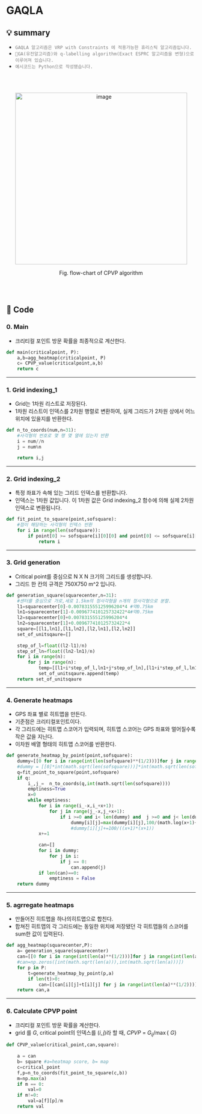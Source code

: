# GAQLA
## 💡 summary
<ul><li><code style="color : Gray">GAQLA 알고리즘은 VRP with Constraints 에 적용가능한 휴리스틱 알고리즘입니다.</code></li><li><code style="color : Gray">GA(유전알고리즘)와 q-labelling algorithm(Exact ESPRC 알고리즘을 변형)으로 이루어져 있습니다.</code></li><li><code style="color : Gray">예시코드는 Python으로 작성됐습니다.</code></li></ul>
<br>   
<br> 
<p align="center">
<img width="457" alt="image" src="https://github.com/user-attachments/assets/506c15d4-ecf6-4e33-87b0-4bbc334a4dcc">
<p\>
<p align="center">
Fig. flow-chart of CPVP algorithm
<p\>
    
</p> 
<br>   
<br>   
  
    
## 📄 Code

### 0. Main
* 크리티컬 포인트 방문 확률을 최종적으로 계산한다.

```python
def main(criticalpoint, P):
    a,b=agg_heatmap(criticalpoint, P)
    c= CPVP_value(criticalpoint,a,b)
    return c
```
---

### 1. Grid indexing_1
* Grid는 1차원 리스트로 저장된다.
* 1차원 리스트이 인덱스를 2차원 행렬로 변환하여, 실제 그리드가 2차원 상에서 어느 위치에 있을지를 반환한다.

```python
def n_to_coords(num,n=31):
    #사각형의 번호로 몇 행 몇 열에 있는지 반환
    i = num//n
    j = num%n

    return i,j
```
---
### 2. Grid indexing_2
* 특정 좌표가 속해 있는 그리드 인덱스를 반환합니다.
* 인덱스는 1차원 값입니다. 이 1차원 값은 Grid indexing_2 함수에 의해 실제 2차원 인덱스로 변환됩니다.

```python
def fit_point_to_square(point,sofsquare):
    #점이 해당하는 사각형의 인덱스 반환
    for i in range(len(sofsquare)):
        if point[0] >= sofsquare[i][0][0] and point[0] <= sofsquare[i][2][0] and  point[1] >= sofsquare[i][0][1] and point[1] <= sofsquare[i][2][1]:
            return i
```
---
### 3. Grid generation
* Critical point를 중심으로 N X N 크기의 그리드를 생성합니다.
* 그리드 한 칸의 규격은 750X750 m^2 입니다.

```python
def generation_square(squarecenter,n=31):
    #센터를 중심으로 가로,세로 1.5km의 정사각형을 n개의 정사각형으로 분할.
    l1=squarecenter[0]-0.007831555125996204*4 #약0.75km
    ln1=squarecenter[1]-0.009677410125732422*4#약0.75km
    l2=squarecenter[0]+0.007831555125996204*4 
    ln2=squarecenter[1]+0.009677410125732422*4
    square=[[l1,ln1],[l1,ln2],[l2,ln1],[l2,ln2]]
    set_of_unitsqaure=[]
    
    step_of_l=float((l2-l1)/n)
    step_of_ln=float((ln2-ln1)/n)
    for i in range(n):
        for j in range(n):
            temp=[[l1+i*step_of_l,ln1+j*step_of_ln],[l1+i*step_of_l,ln1+(j+1)*step_of_ln],[l1+(i+1)*step_of_l,ln1+(j+1)*step_of_ln],[l1+(i+1)*step_of_l,ln1+j*step_of_ln]]
            set_of_unitsqaure.append(temp)
    return set_of_unitsqaure
```
---
### 4. Generate heatmaps
* GPS 좌표 별로 히트맵을 만든다.
* 기준점은 크리티컬포인트이다.
* 각 그리드에는 히트맵 스코어가 입력되며, 히트맵 스코어는 GPS 좌표와 멀어질수록 작은 값을 지닌다.
* 이차원 배열 형태의 히트맵 스코어를 반환한다.

```python
def generate_heatmap_by_point(point,sofsquare):
    dummy=[[0 for i in range(int(len(sofsquare)**(1/2)))]for j in range(int(len(sofsquare)**(1/2)))]
    #dummy = [[0]*int(math.sqrt(len(sofsquare)))]*int(math.sqrt(len(sofsquare)))
    q=fit_point_to_square(point,sofsquare)
    if q:
        i_,j_=  n_to_coords(q,int(math.sqrt(len(sofsquare))))
        emptiness=True
        x=0
        while emptiness:
            for i in range(i_-x,i_+x+1):
                for j in range(j_-x,j_+x+1):
                    if i >=0 and i< len(dummy) and  j >=0 and j< len(dummy):
                        dummy[i][j]=max(dummy[i][j],100/(math.log(x+1)+0.5))
                        #dummy[i][j]+=100/((x+1)*(x+1))
            x+=1
        
            can=[]
            for i in dummy:
                for j in i:
                    if j == 0:
                        can.append(j)
            if len(can)==0:
                emptiness = False
    return dummy
```

---
### 5. agrregate heatmaps
* 만들어진 히트맵을 하나의히트맵으로 합친다.
* 합쳐진 히트맵의 각 그리드에는 동일한 위치에 저장됐던 각 히트맵들의 스코어를 sum한 값이 입력된다.

```python
def agg_heatmap(squarecenter,P):
    a= generation_square(squarecenter)
    can=[[0 for i in range(int(len(a)**(1/2)))]for j in range(int(len(a)**(1/2)))]
    #can=np.zeros([int(math.sqrt(len(a))),int(math.sqrt(len(a)))])
    for p in P:
        t=generate_heatmap_by_point(p,a)
        if len(t)>0:
            can=[[can[i][j]+t[i][j] for j in range(int(len(a)**(1/2)))]for i in range(int(len(a)**(1/2)))]
    return can,a
```

---

### 6. Calculate CPVP point
* 크리티컬 포인트 방문 확률을 계산한다.
* grid 를 $G$, critical point의 인덱스를 $(i,j)$라 할 때, $CPVP\ =\ G_{ij}/\max{\{\ G\}}$ 

```python
def CPVP_value(critical_point,can,square):
    
    a = can
    b= square #a=heatmap score, b= map
    c=critical_point
    f,p=n_to_coords(fit_point_to_square(c,b))
    m=np.max(a)
    if m == 0:
        val=0
    if m!=0:
        val=a[f][p]/m
    return val

```
